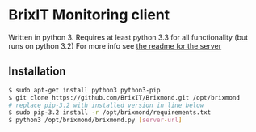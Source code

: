 # BrixIT Monitoring client

Written in python 3. Requires at least python 3.3 for all functionality (but runs on python 3.2)
For more info see [the readme for the server](https://github.com/BrixIT/Brixmond-server)

## Installation

```bash
$ sudo apt-get install python3 python3-pip
$ git clone https://github.com/BrixIT/Brixmond.git /opt/brixmond
# replace pip-3.2 with installed version in line below
$ sudo pip-3.2 install -r /opt/brixmond/requirements.txt
$ python3 /opt/brixmond/brixmond.py [server-url]
```
